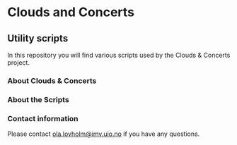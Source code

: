 # Clouds and Concerts
## Utility scripts

In this repository you will find various scripts used by the Clouds & Concerts project. 

### About Clouds & Concerts


### About the Scripts



### Contact information
Please contact ola.lovholm@imv.uio.no if you have any questions.